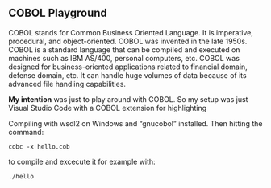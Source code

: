 ## **COBOL Playground**

COBOL stands for Common Business Oriented Language. It is imperative, procedural, and object-oriented. COBOL was invented in the late 1950s. COBOL is a standard language that can be compiled and executed on machines such as IBM AS/400, personal computers, etc. COBOL was designed for business-oriented applications related to financial domain, defense domain, etc. It can handle huge volumes of data because of its advanced file handling capabilities.

**My intention** was just to play around with COBOL. So my setup was just Visual Studio Code with a COBOL extension for highlighting

Compiling with wsdl2 on Windows and “gnucobol” installed. Then hitting the command:

    cobc -x hello.cob

to compile and excecute it for example with:

    ./hello

